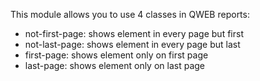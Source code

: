 This module allows you to use 4 classes in QWEB reports:

- not-first-page: shows element in every page but first
- not-last-page: shows element in every page but last
- first-page: shows element only on first page
- last-page: shows element only on last page
